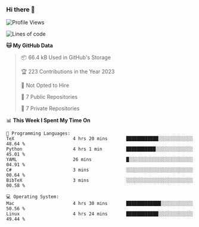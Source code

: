 ### Hi there 👋

<!--
**huayuan4396/huayuan4396** is a ✨ _special_ ✨ repository because its `README.md` (this file) appears on your GitHub profile.

Here are some ideas to get you started:

- 🔭 I’m currently working on ...
- 🌱 I’m currently learning ...
- 👯 I’m looking to collaborate on ...
- 🤔 I’m looking for help with ...
- 💬 Ask me about ...
- 📫 How to reach me: ...
- 😄 Pronouns: ...
- ⚡ Fun fact: ...
-->

<!--START_SECTION:waka-->
![Profile Views](http://img.shields.io/badge/Profile%20Views-0-blue)

![Lines of code](https://img.shields.io/badge/From%20Hello%20World%20I%27ve%20Written-225.1%20thousand%20lines%20of%20code-blue)

**🐱 My GitHub Data** 

> 📦 66.4 kB Used in GitHub's Storage 
 > 
> 🏆 223 Contributions in the Year 2023
 > 
> 🚫 Not Opted to Hire
 > 
> 📜 7 Public Repositories 
 > 
> 🔑 7 Private Repositories 
 > 
📊 **This Week I Spent My Time On** 

```text
💬 Programming Languages: 
TeX                      4 hrs 20 mins       ████████████░░░░░░░░░░░░░   48.64 % 
Python                   4 hrs 1 min         ███████████░░░░░░░░░░░░░░   45.01 % 
YAML                     26 mins             █░░░░░░░░░░░░░░░░░░░░░░░░   04.91 % 
C#                       3 mins              ░░░░░░░░░░░░░░░░░░░░░░░░░   00.64 % 
BibTeX                   3 mins              ░░░░░░░░░░░░░░░░░░░░░░░░░   00.58 % 

💻 Operating System: 
Mac                      4 hrs 30 mins       █████████████░░░░░░░░░░░░   50.56 % 
Linux                    4 hrs 24 mins       ████████████░░░░░░░░░░░░░   49.44 % 
```


<!--END_SECTION:waka-->
